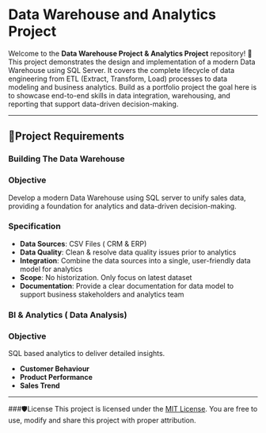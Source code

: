 # Data Warehouse and Analytics Project


Welcome to the **Data Warehouse Project & Analytics Project** repository! 🚀
This project demonstrates the design and implementation of a modern Data Warehouse using SQL Server. It covers the complete lifecycle of data engineering from ETL (Extract, Transform, Load) processes to data modeling and business analytics. Build as a portfolio project the goal here is to showcase end-to-end skills in data integration, warehousing, and reporting that support data-driven decision-making.

---

## 📝Project Requirements

### Building The Data Warehouse

### Objective
Develop a modern Data Warehouse using SQL server to unify sales data, providing a foundation for analytics and data-driven decision-making.

### Specification
- **Data Sources**: CSV Files ( CRM & ERP)
- **Data Quality**: Clean & resolve data quality issues prior to analytics
- **Integration**: Combine the data sources into a single, user-friendly data model for analytics
- **Scope**: No historization. Only focus on latest dataset
- **Documentation**: Provide a clear documentation for data model to support business stakeholders and analytics team

### BI & Analytics ( Data Analysis)

### Objective
SQL based analytics to deliver detailed insights.
- **Customer Behaviour**
- **Product Performance**
- **Sales Trend**

---

###🛡️License
This project is licensed under the [MIT License](LICENSE). You are free to use, modify and share this project with proper attribution.
